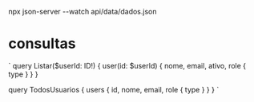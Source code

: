 npx json-server --watch api/data/dados.json


# consultas

`
  query Listar($userId: ID!) {
    user(id: $userId) {
      nome,
      email,
      ativo,
      role {
        type
      }
    }
  }

  query TodosUsuarios {
    users {
      id,
      nome,
      email,
      role {
        type
      }
    }
  }
`